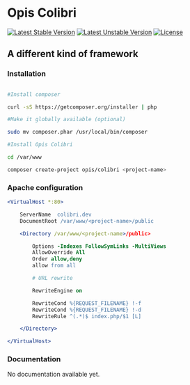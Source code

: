 Opis Colibri
============
[![Latest Stable Version](https://poser.pugx.org/opis/colibri/version.svg)](https://packagist.org/packages/opis/colibri)
[![Latest Unstable Version](https://poser.pugx.org/opis/colibri/v/unstable.svg)](//packagist.org/packages/opis/colibri)
[![License](https://poser.pugx.org/opis/colibri/license.svg)](https://packagist.org/packages/opis/colibri)

A different kind of framework
-------------

### Installation

```bash

#Install composer

curl -sS https://getcomposer.org/installer | php

#Make it globally available (optional)

sudo mv composer.phar /usr/local/bin/composer

#Install Opis Colibri

cd /var/www

composer create-project opis/colibri <project-name>

```

### Apache configuration

```apache
<VirtualHost *:80>

    ServerName  colibri.dev
    DocumentRoot /var/www/<project-name>/public

    <Directory /var/www/<project-name>/public>

        Options -Indexes FollowSymLinks -MultiViews
        AllowOverride All
        Order allow,deny
        allow from all

        # URL rewrite

        RewriteEngine on

        RewriteCond %{REQUEST_FILENAME} !-f
        RewriteCond %{REQUEST_FILENAME} !-d
        RewriteRule ^(.*)$ index.php/$1 [L]

    </Directory>

</VirtualHost>
```

### Documentation

No documentation available yet.